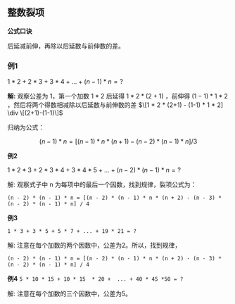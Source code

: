 ## 整数裂项

**公式口诀**

后延减前伸，再除以后延数与前伸数的差。

### 例1

$1 * 2 + 2 * 3 + 3 * 4 + ... + (n - 1) * n = ?$

**解:**
观察公差为 1，第一个加数 $1 * 2$ 后延得 $1 * 2 * (2+1)$ ，前伸得 $(1-1) * 1 * 2$ ，然后将两个得数相减除以后延数与前伸数的差 $\[1 * 2 * (2+1) - (1-1) * 1 * 2] \div \[(2+1)-(1-1)\]$

归纳为公式：

$$(n - 1) * n = [(n - 1) * n * (n + 1) - (n - 2) * (n - 1) * n] / 3$$

 **例2**
 
$1 * 2 * 3 + 2 * 3 * 4 + 3 * 4 * 5 + ... + (n - 2) * (n - 1) * n = ?$
 
解:  观察式子中 n 为每项中的最后一个因数，找到规律，裂项公式为：

`(n - 2) * (n - 1) * n = [(n - 2) * (n - 1) * n * (n + 2) - (n - 3) * (n - 2) * (n - 1) * n] / 4`

**例3**

`1 * 3 + 3 * 5 + 5 * 7 + ... + 19 * 21 = ?`

解:  注意在每个加数的两个因数中，公差为2。所以，找到规律，

`(n - 2) * (n - 1) * n = [(n - 2) * (n - 1) * n * (n + 2) - (n - 3) * (n - 2) * (n - 1) * n] / 4`

**例4**
`5 * 10 * 15 + 10 * 15  * 20 +  ... + 40 * 45 *50 = ?`

解:  注意在每个加数的三个因数中，公差为5。
